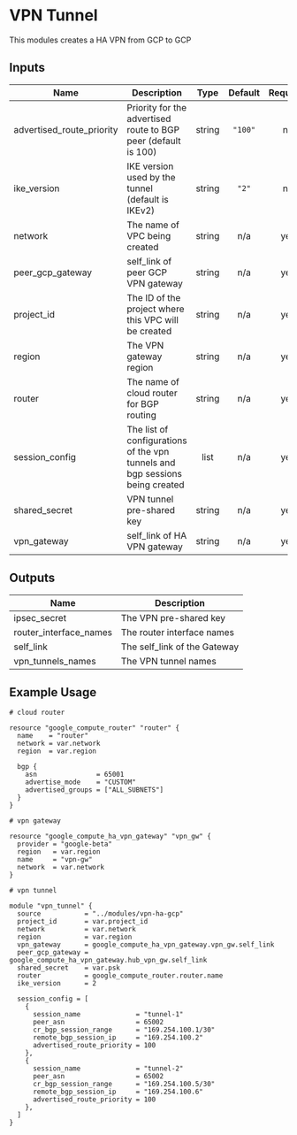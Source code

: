 # VPN Tunnel

This modules creates a HA VPN from GCP to GCP

## Inputs

| Name | Description | Type | Default | Required |
|------|-------------|:----:|:-----:|:-----:|
| advertised\_route\_priority | Priority for the advertised route to BGP peer (default is 100) | string | `"100"` | no |
| ike\_version | IKE version used by the tunnel (default is IKEv2) | string | `"2"` | no |
| network | The name of VPC being created | string | n/a | yes |
| peer\_gcp\_gateway | self_link of peer GCP VPN gateway | string | n/a | yes |
| project\_id | The ID of the project where this VPC will be created | string | n/a | yes |
| region | The VPN gateway region | string | n/a | yes |
| router | The name of cloud router for BGP routing | string | n/a | yes |
| session\_config | The list of configurations of the vpn tunnels and bgp sessions being created | list | n/a | yes |
| shared\_secret | VPN tunnel pre-shared key | string | n/a | yes |
| vpn\_gateway | self_link of HA VPN gateway | string | n/a | yes |

## Outputs

| Name | Description |
|------|-------------|
| ipsec\_secret | The VPN pre-shared key |
| router\_interface\_names | The router interface names |
| self\_link | The self_link of the Gateway |
| vpn\_tunnels\_names | The VPN tunnel names |


## Example Usage

```hcl
# cloud router

resource "google_compute_router" "router" {
  name    = "router"
  network = var.network
  region  = var.region

  bgp {
    asn               = 65001
    advertise_mode    = "CUSTOM"
    advertised_groups = ["ALL_SUBNETS"]
  }
}

# vpn gateway

resource "google_compute_ha_vpn_gateway" "vpn_gw" {
  provider = "google-beta"
  region   = var.region
  name     = "vpn-gw"
  network  = var.network
}

# vpn tunnel

module "vpn_tunnel" {
  source           = "../modules/vpn-ha-gcp"
  project_id       = var.project_id
  network          = var.network
  region           = var.region
  vpn_gateway      = google_compute_ha_vpn_gateway.vpn_gw.self_link
  peer_gcp_gateway = google_compute_ha_vpn_gateway.hub_vpn_gw.self_link
  shared_secret    = var.psk
  router           = google_compute_router.router.name
  ike_version      = 2

  session_config = [
    {
      session_name              = "tunnel-1"
      peer_asn                  = 65002
      cr_bgp_session_range      = "169.254.100.1/30"
      remote_bgp_session_ip     = "169.254.100.2"
      advertised_route_priority = 100
    },
    {
      session_name              = "tunnel-2"
      peer_asn                  = 65002
      cr_bgp_session_range      = "169.254.100.5/30"
      remote_bgp_session_ip     = "169.254.100.6"
      advertised_route_priority = 100
    },
  ]
}
```
